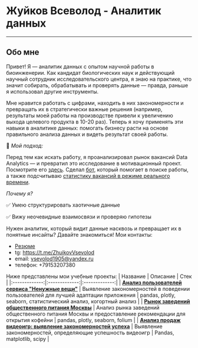 # Жуйков Всеволод - Аналитик данных
---
## Обо мне

Привет! Я — аналитик данных с опытом научной работы в биоинженерии. Как кандидат биологических наук и действующий научный сотрудник исследовательского центра, я знаю на практике, что значит собирать, обрабатывать и проверять данные — правда, раньше я использовал другие инструменты.

Мне нравится работать с цифрами, находить в них закономерности и превращать их в стратегически важные решения (например, результаты моей работы на производстве привели к увеличению выхода целевого продукта в 10-20 раз). Теперь я хочу применять эти навыки в аналитике данных: помогать бизнесу расти на основе правильного анализа данных и видеть результат своей работы.

🚀 *Мой подход:*

Перед тем как искать работу, я проанализировал рынок вакансий Data Analytics — и превратил это исследование в мотивационный проект. Посмотрите его [здесь](https://github.com/zhuikovva/motivation_project). Cделал [бот](https://github.com/zhuikovva/vacancies_hh_parsing_bot), который помогает в поиске работы, а также подсчитываю [статистику вакансий в режиме реального времени](https://datalens.yandex/cwv235842drwy).

*Почему я?*

✅ Умею структурировать хаотичные данные

✅ Вижу неочевидные взаимосвязи и проверяю гипотезы

Нужен аналитик, который видит данные насквозь и превращает их в понятные инсайты? Давайте знакомиться! 
Мои контакты: 
- [Резюме](https://github.com/zhuikovva/zhuikovva/blob/master/%D0%96%D1%83%D0%B9%D0%BA%D0%BE%D0%B2%20CV_2025.pdf)
- tg: https://t.me/ZhuikovVsevolod
- email: vsevolod1905@yandex.ru
- телефон: +79153207380

Ниже представлены мои учебные проекты:
| Название | Описание | Стек |
|:-------------:|:-------------:|:-------------:|
| [**Анализ пользователей сервиса "Ненужные вещи"**](https://github.com/zhuikovva/educational_projects/tree/master/unnecessary_things_service)   | Выявление закономерностей в поведении пользователей для лучшей адаптации приложения | pandas, plotly, seaborn, статистический анализ, когортный анализ    |
| [**Рынок заведений общественного питания Москвы**](https://github.com/zhuikovva/educational_projects/tree/master/moscow_catering)   | Анализ рынка заведений общественного питания Москвы и предоставление рекомендации для открытия кофейни | pandas, plotly, seaborn, folium    | 
| [**Анализ продаж видеоигр: выявление закономерностей успеха**](https://github.com/zhuikovva/educational_projects/tree/master/games)  | Выявление закономерностей, определяющие успешность видеоигр    | Pandas, matplotlib, scipy    |
